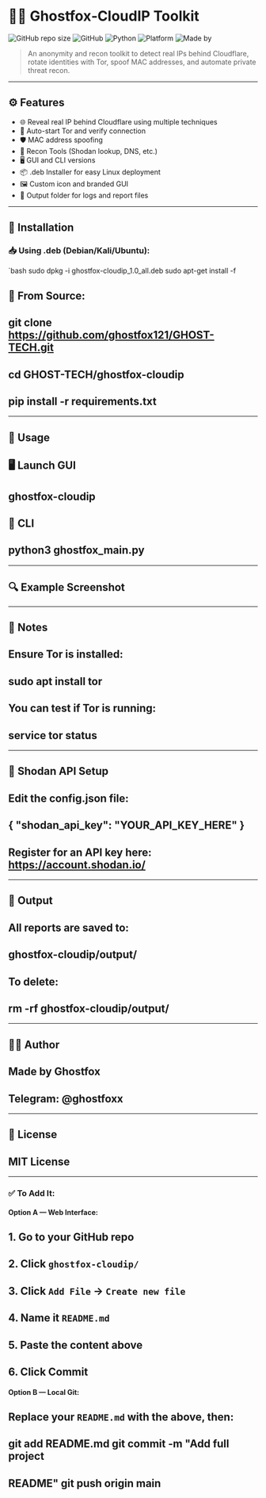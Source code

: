 # 🕵️‍♂️ Ghostfox‑CloudIP Toolkit

![GitHub repo size](https://img.shields.io/github/repo-size/ghostfox121/GHOST-TECH)
![GitHub](https://img.shields.io/github/license/ghostfox121/GHOST-TECH)
![Python](https://img.shields.io/badge/Python-3.8%2B-blue)
![Platform](https://img.shields.io/badge/Platform-Linux%20%7C%20Kali%20%7C%20Ubuntu-informational)
![Made by](https://img.shields.io/badge/Made%20by-Ghostfox-ff69b4)

> An anonymity and recon toolkit to detect real IPs behind Cloudflare, rotate identities with Tor, spoof MAC addresses, and automate private threat recon.

---

## ⚙️ Features

- 🌐 Reveal real IP behind Cloudflare using multiple techniques
- 🧅 Auto-start Tor and verify connection
- 🛡️ MAC address spoofing
- 🧰 Recon Tools (Shodan lookup, DNS, etc.)
- 🖥️ GUI and CLI versions
- 📦 .deb Installer for easy Linux deployment
- 🖼️ Custom icon and branded GUI
- 📄 Output folder for logs and report files

---

## 🚀 Installation

### 📥 Using .deb (Debian/Kali/Ubuntu):
`bash
sudo dpkg -i ghostfox-cloudip_1.0_all.deb
sudo apt-get install -f

## 🐍 From Source:

## git clone https://github.com/ghostfox121/GHOST-TECH.git 
## cd GHOST-TECH/ghostfox-cloudip 
## pip install -r requirements.txt

---

## 🧪 Usage
## 🖥️ Launch GUI
## ghostfox-cloudip

## 🔧 CLI
## python3 ghostfox_main.py

---

## 🔍 Example Screenshot


---

## 🧠 Notes

## Ensure Tor is installed:
## sudo apt install tor 
## You can test if Tor is running:
## service tor status 

---

## 🔐 Shodan API Setup
## Edit the config.json file:
## { "shodan_api_key": "YOUR_API_KEY_HERE" } 
## Register for an API key here: https://account.shodan.io/

---

## 📁 Output
## All reports are saved to:
## ghostfox-cloudip/output/ 
## To delete:
## rm -rf ghostfox-cloudip/output/ 
---
## 🧑‍💻 Author
## Made by Ghostfox
## Telegram: @ghostfoxx

---
## 🪪 License
## MIT License
--- 
### ✅ To Add It: 
#### Option A — Web Interface: 
## 1. Go to your GitHub repo 
## 2. Click `ghostfox-cloudip/` 
## 3. Click `Add File` → `Create new file` 
## 4. Name it `README.md` 
## 5. Paste the content above 
## 6. Click **Commit** 

#### Option B — Local Git: 
## Replace your `README.md` with the above, then: 
## git add README.md git commit -m "Add full project 
## README" git push origin main
